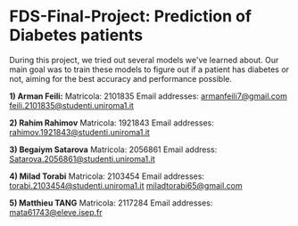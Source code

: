 # FDS-Final-Project: Prediction of Diabetes patients

During this project, we tried out several models we've learned about. Our main goal was to train these models to figure out if a patient has diabetes or not, aiming for the best accuracy and performance possible.

**1) Arman Feili:**
Matricola: 2101835
Email addresses:
armanfeili7@gmail.com
feili.2101835@studenti.uniroma1.it

**2) Rahim Rahimov**
Matricola: 1921843
Email addresses:
rahimov.1921843@studenti.uniroma1.it

**3) Begaiym Satarova**
Matricola: 2056861
Email address:
Satarova.2056861@studenti.uniroma1.it

**4) Milad Torabi**
Matricola: 2103454
Email addresses:
torabi.2103454@studenti.uniroma1.it
miladtorabi65@gmail.com

**5) Matthieu TANG**
Matricola: 2117284
Email addresses:
mata61743@eleve.isep.fr